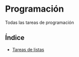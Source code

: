# Programación
Todas las tareas de programación


## Índice
- [Tareas de listas](/listas/README.md)
